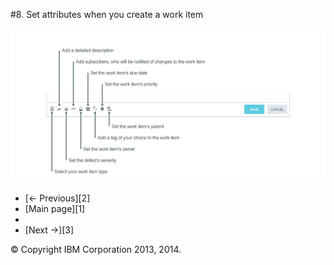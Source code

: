 #8. Set attributes when you create a work item

![Description of all the work item attributes you can assign at work item creation][4]

<ul class="pager">
  <li class="previous">[&larr; Previous][2]</li>
  <li class="main">[Main page][1]<li>
  <li class="next">[Next &rarr;][3]</li>
</ul>

&copy; Copyright IBM Corporation 2013, 2014.

[1]: ./
[2]: ./page7
[3]: ./page9
[4]: ./images/page8.png
